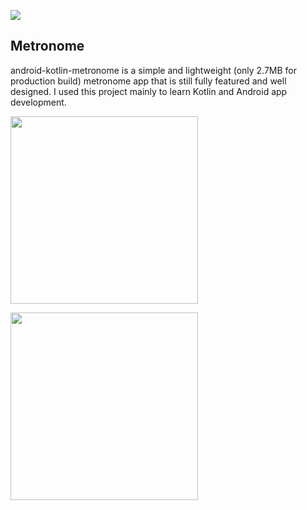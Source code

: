 ![](https://github.com/o4oren/android-kotlin-metronome/workflows/Android%20CI/badge.svg)  

## Metronome
android-kotlin-metronome is a simple and lightweight (only 2.7MB for production build) metronome 
app that is still fully featured and well designed.
I used this project mainly to learn Kotlin and Android app development.

[<img src="https://raw.githubusercontent.com/steverichey/google-play-badge-svg/master/img/en_get.svg" width="300">](https://play.google.com/store/apps/details?id=geva.oren.android_kotlin_metronome)

<img src="https://raw.githubusercontent.com/o4oren/android-kotlin-metronome/mechanical/screenshots/store1.png" width="300"/>
